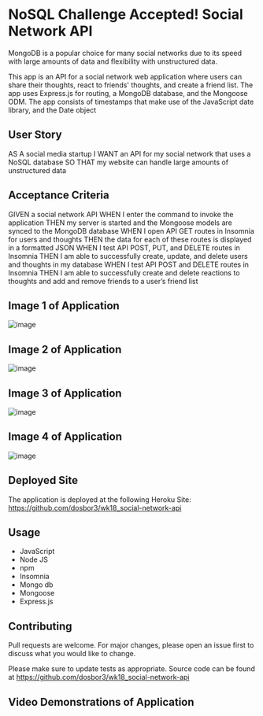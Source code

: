 # NoSQL Challenge Accepted!  Social Network API

MongoDB is a popular choice for many social networks due to its speed with large amounts of data and flexibility with unstructured data. 

This app is an API for a social network web application where users can share their thoughts, react to friends' thoughts, and create a friend list.  The app uses Express.js for routing, a MongoDB database, and the Mongoose ODM.  The app consists of timestamps that make use of the JavaScript date library, and the Date object 


## User Story

AS A social media startup
I WANT an API for my social network that uses a NoSQL database
SO THAT my website can handle large amounts of unstructured data



## Acceptance Criteria

GIVEN a social network API
WHEN I enter the command to invoke the application
THEN my server is started and the Mongoose models are synced to the MongoDB database
WHEN I open API GET routes in Insomnia for users and thoughts
THEN the data for each of these routes is displayed in a formatted JSON
WHEN I test API POST, PUT, and DELETE routes in Insomnia
THEN I am able to successfully create, update, and delete users and thoughts in my database
WHEN I test API POST and DELETE routes in Insomnia
THEN I am able to successfully create and delete reactions to thoughts and add and remove friends to a user’s friend list



## Image 1 of Application 
![image](https://user-images.githubusercontent.com/40706088/156947359-04cc6aff-b3b9-46bd-8010-3704ac83f0ed.png)    


## Image 2 of Application 
![image](https://user-images.githubusercontent.com/40706088/156947383-22cb2814-09b1-4e3e-9b52-9f910794cb3b.png)

## Image 3 of Application 
![image](https://user-images.githubusercontent.com/40706088/156947417-92e7f4c9-0b4f-40c8-8248-f5810aaf4807.png)

## Image 4 of Application 
![image](https://user-images.githubusercontent.com/40706088/156947457-e2225785-b68f-4aca-908b-65256e968d83.png)


## Deployed Site

The application is deployed at the following Heroku Site: https://github.com/dosbor3/wk18_social-network-api




## Usage

*  JavaScript
*  Node JS
*  npm
*  Insomnia
*  Mongo db
*  Mongoose
*  Express.js




## Contributing
Pull requests are welcome. For major changes, please open an issue first to discuss what you would like to change.

Please make sure to update tests as appropriate.  Source code can be found at https://github.com/dosbor3/wk18_social-network-api



## Video Demonstrations of Application
